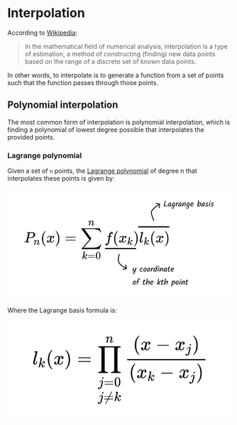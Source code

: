 # Interpolation

According to [Wikipedia](https://en.wikipedia.org/wiki/Interpolation):

> In the mathematical field of numerical analysis, interpolation is a type of
> estimation, a method of constructing (finding) new data points based on the
> range of a discrete set of known data points.

In other words, to interpolate is to generate a function from a set of points
such that the function passes through those points.

## Polynomial interpolation

The most common form of interpolation is polynomial interpolation, which is
finding a polynomial of lowest degree possible that interpolates the provided
points.

### Lagrange polynomial

Given a set of `n` points, the
[Lagrange polynomial](https://en.wikipedia.org/wiki/Lagrange_polynomial) of
degree n that interpolates these points is given by:

![Lagrange polynomial formula](../../assets/images/lagrange-polynomial.png)

Where the Lagrange basis formula is:

![Lagrange basis formula](../../assets/images/lagrange-basis-formula.png)
